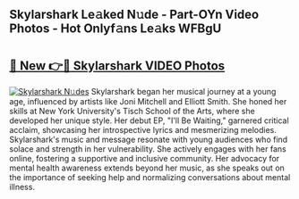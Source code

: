 ## Skylarshark Le𝚊ked N𝚞de - Part-OYn Video Photos - Hot Onlyf𝚊ns Le𝚊ks WFBgU

# <h2><a href="http://ab14020.deff.icu/?id=Skylarshark">🔗 New 👉🔴 Skylarshark VIDEO Photos</a></h2>

[![Skylarshark N𝚞des](https://i.imgur.com/rIISA9y.gif)](http://ab14020.deff.icu/?id=Skylarshark)
Skylarshark began her musical journey at a young age, influenced by artists like Joni Mitchell and Elliott Smith. She honed her skills at New York University's Tisch School of the Arts, where she developed her unique style. Her debut EP, "I'll Be Waiting," garnered critical acclaim, showcasing her introspective lyrics and mesmerizing melodies. Skylarshark's music and message resonate with young audiences who find solace and strength in her vulnerability. She actively engages with her fans online, fostering a supportive and inclusive community. Her advocacy for mental health awareness extends beyond her music, as she speaks out on the importance of seeking help and normalizing conversations about mental illness.
